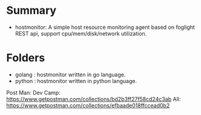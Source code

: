 # Summary
- hostmonitor: A simple host resource monitoring agent based on foglight REST api, support cpu/mem/disk/network utilization.
# Folders
- golang : hostmonitor written in go language.
- python : hostmonitor written in python language.

Post Man:
Dev Camp: https://www.getpostman.com/collections/bd2b3ff27f58cd24c3ab
All: https://www.getpostman.com/collections/efbaade018ffccead0b2
